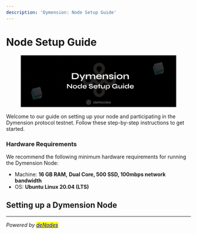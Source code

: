 ```yaml
---
description: 'Dymension: Node Setup Guide'
---
```


# Node Setup Guide

<figure><img src="../.gitbook/assets/Sub Guide (2).png" alt=""><figcaption></figcaption></figure>

Welcome to our guide on setting up your node and participating in the Dymension protocol testnet. Follow these step-by-step instructions to get started.

### Hardware Requirements <a href="#hardware-requirements" id="hardware-requirements"></a>

We recommend the following minimum hardware requirements for running the Dymension Node:

* Machine: **16 GB RAM,** **Dual Core, 500 SSD, 100mbps network bandwidth**
* OS: **Ubuntu Linux 20.04 (LTS)**

## Setting up a Dymension Node



***

_Powered by_ [_<mark style="color:blue;">deNodes</mark>_](https://twitter.com/deNodes\_)
